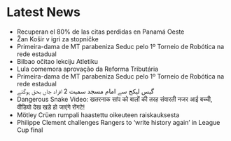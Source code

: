 # Latest News
-  Recuperan el 80% de las citas perdidas en Panamá Oeste
-  Žan Košir v igri za stopničke
-  Primeira-dama de MT parabeniza Seduc pelo 1º Torneio de Robótica na rede estadual
-  Bilbao očitao lekciju Atletiku
-  Lula comemora aprovação da Reforma Tributária
-  Primeira-dama de MT parabeniza Seduc pelo 1º Torneio de Robótica na rede estadual
-  گیس لیکج سے امام مسجد سمیت 2 افراد جاں بحق ہوگئے
-  Dangerous Snake Video: खतरनाक सांप को बालों की तरह संवारती नजर आई बच्ची, वीडियो देख खड़े हो जाएंगे रोंगटे!
-  Mötley Crüen rumpali haastettu oikeuteen raiskauksesta
-  Philippe Clement challenges Rangers to ‘write history again’ in League Cup final
